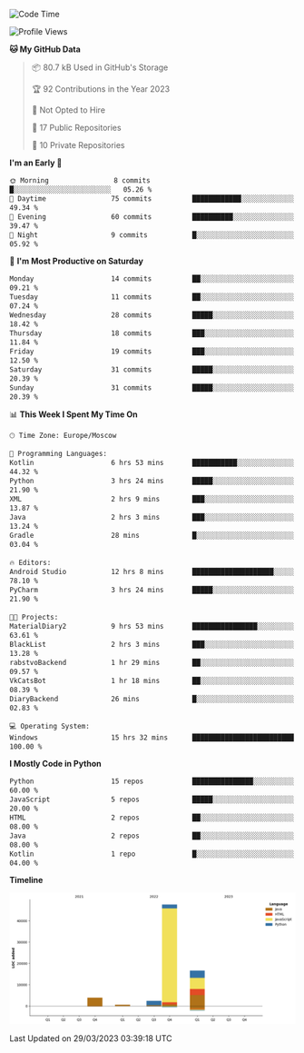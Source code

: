 <!--START_SECTION:waka-->
![Code Time](http://img.shields.io/badge/Code%20Time-79%20hrs%2034%20mins-blue)

![Profile Views](http://img.shields.io/badge/Profile%20Views-0-blue)

**🐱 My GitHub Data** 

> 📦 80.7 kB Used in GitHub's Storage 
 > 
> 🏆 92 Contributions in the Year 2023
 > 
> 🚫 Not Opted to Hire
 > 
> 📜 17 Public Repositories 
 > 
> 🔑 10 Private Repositories 
 > 
**I'm an Early 🐤** 

```text
🌞 Morning                8 commits           █░░░░░░░░░░░░░░░░░░░░░░░░   05.26 % 
🌆 Daytime                75 commits          ████████████░░░░░░░░░░░░░   49.34 % 
🌃 Evening                60 commits          ██████████░░░░░░░░░░░░░░░   39.47 % 
🌙 Night                  9 commits           █░░░░░░░░░░░░░░░░░░░░░░░░   05.92 % 
```
📅 **I'm Most Productive on Saturday** 

```text
Monday                   14 commits          ██░░░░░░░░░░░░░░░░░░░░░░░   09.21 % 
Tuesday                  11 commits          ██░░░░░░░░░░░░░░░░░░░░░░░   07.24 % 
Wednesday                28 commits          █████░░░░░░░░░░░░░░░░░░░░   18.42 % 
Thursday                 18 commits          ███░░░░░░░░░░░░░░░░░░░░░░   11.84 % 
Friday                   19 commits          ███░░░░░░░░░░░░░░░░░░░░░░   12.50 % 
Saturday                 31 commits          █████░░░░░░░░░░░░░░░░░░░░   20.39 % 
Sunday                   31 commits          █████░░░░░░░░░░░░░░░░░░░░   20.39 % 
```


📊 **This Week I Spent My Time On** 

```text
🕑︎ Time Zone: Europe/Moscow

💬 Programming Languages: 
Kotlin                   6 hrs 53 mins       ███████████░░░░░░░░░░░░░░   44.32 % 
Python                   3 hrs 24 mins       █████░░░░░░░░░░░░░░░░░░░░   21.90 % 
XML                      2 hrs 9 mins        ███░░░░░░░░░░░░░░░░░░░░░░   13.87 % 
Java                     2 hrs 3 mins        ███░░░░░░░░░░░░░░░░░░░░░░   13.24 % 
Gradle                   28 mins             █░░░░░░░░░░░░░░░░░░░░░░░░   03.04 % 

🔥 Editors: 
Android Studio           12 hrs 8 mins       ████████████████████░░░░░   78.10 % 
PyCharm                  3 hrs 24 mins       █████░░░░░░░░░░░░░░░░░░░░   21.90 % 

🐱‍💻 Projects: 
MaterialDiary2           9 hrs 53 mins       ████████████████░░░░░░░░░   63.61 % 
BlackList                2 hrs 3 mins        ███░░░░░░░░░░░░░░░░░░░░░░   13.28 % 
rabstvoBackend           1 hr 29 mins        ██░░░░░░░░░░░░░░░░░░░░░░░   09.57 % 
VkCatsBot                1 hr 18 mins        ██░░░░░░░░░░░░░░░░░░░░░░░   08.39 % 
DiaryBackend             26 mins             █░░░░░░░░░░░░░░░░░░░░░░░░   02.83 % 

💻 Operating System: 
Windows                  15 hrs 32 mins      █████████████████████████   100.00 % 
```

**I Mostly Code in Python** 

```text
Python                   15 repos            ███████████████░░░░░░░░░░   60.00 % 
JavaScript               5 repos             █████░░░░░░░░░░░░░░░░░░░░   20.00 % 
HTML                     2 repos             ██░░░░░░░░░░░░░░░░░░░░░░░   08.00 % 
Java                     2 repos             ██░░░░░░░░░░░░░░░░░░░░░░░   08.00 % 
Kotlin                   1 repo              █░░░░░░░░░░░░░░░░░░░░░░░░   04.00 % 
```



**Timeline**

![Lines of Code chart](https://raw.githubusercontent.com/Adlemex/Adlemex/main/assets/bar_graph.png)


 Last Updated on 29/03/2023 03:39:18 UTC
<!--END_SECTION:waka-->
